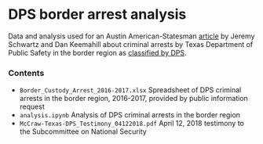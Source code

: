 # DPS border arrest analysis

Data and analysis used for an Austin American-Statesman [article](https://www.statesman.com/news/20181025/is-texas-dps-skewing-its-border-security-stats---again) by Jeremy Schwartz and Dan Keemahill about criminal arrests by Texas Department of Public Safety in the border region as [classified by DPS](http://www.dps.texas.gov/tle/THP-10.pdf).

### Contents
* `Border_Custody_Arrest_2016-2017.xlsx` Spreadsheet of DPS criminal arrests in the border region, 2016-2017, provided by public information request
* `analysis.ipynb` Analysis of DPS criminal arrests in the border region
* `McCraw-Texas-DPS_Testimony_04122018.pdf` April 12, 2018 testimony to the Subcommittee on National Security
